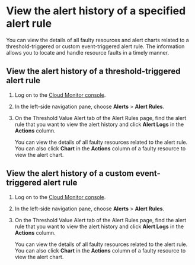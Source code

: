 # View the alert history of a specified alert rule

You can view the details of all faulty resources and alert charts related to a threshold-triggered or custom event-triggered alert rule. The information allows you to locate and handle resource faults in a timely manner.

## View the alert history of a threshold-triggered alert rule

1.  Log on to the [Cloud Monitor console](https://cms-intl.console.aliyun.com).

2.  In the left-side navigation pane, choose **Alerts** \> **Alert Rules**.

3.  On the Threshold Value Alert tab of the Alert Rules page, find the alert rule that you want to view the alert history and click **Alert Logs** in the **Actions** column.

    You can view the details of all faulty resources related to the alert rule. You can also click **Chart** in the **Actions** column of a faulty resource to view the alert chart.


## View the alert history of a custom event-triggered alert rule

1.  Log on to the [Cloud Monitor console](https://cms-intl.console.aliyun.com).

2.  In the left-side navigation pane, choose **Alerts** \> **Alert Rules**.

3.  On the Threshold Value Alert tab of the Alert Rules page, find the alert rule that you want to view the alert history and click **Alert Logs** in the **Actions** column.

    You can view the details of all faulty resources related to the alert rule. You can also click **Chart** in the **Actions** column of a faulty resource to view the alert chart.


